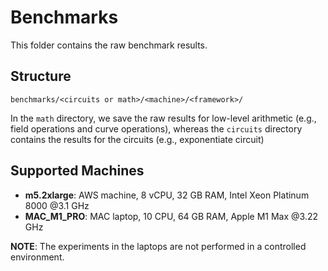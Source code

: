 # Benchmarks

This folder contains the raw benchmark results.

## Structure

```
benchmarks/<circuits or math>/<machine>/<framework>/
```

In the `math` directory, we save the raw results for low-level arithmetic (e.g., field operations and curve operations),
whereas the `circuits` directory contains the results for the circuits (e.g., exponentiate circuit)

## Supported Machines

* __m5.2xlarge__: AWS machine, 8 vCPU, 32 GB RAM, Intel Xeon Platinum 8000 @3.1 GHz 
* __MAC_M1_PRO__: MAC laptop, 10 CPU, 64 GB RAM, Apple M1 Max @3.22 GHz

__NOTE__: The experiments in the laptops are not performed in a controlled environment.
